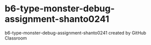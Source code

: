 # b6-type-monster-debug-assignment-shanto0241
b6-type-monster-debug-assignment-shanto0241 created by GitHub Classroom
